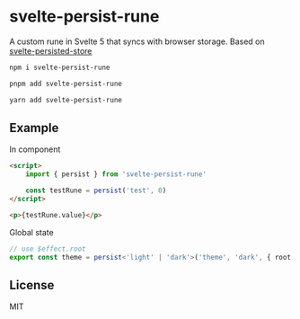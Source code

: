 # svelte-persist-rune

A custom rune in Svelte 5 that syncs with browser storage. Based on [svelte-persisted-store](https://github.com/joshnuss/svelte-persisted-store)

```bash
npm i svelte-persist-rune
```

```bash
pnpm add svelte-persist-rune
```

```bash
yarn add svelte-persist-rune
```

## Example

In component

```html
<script>
    import { persist } from 'svelte-persist-rune'

    const testRune = persist('test', 0)
</script>

<p>{testRune.value}</p>
```

Global state

```typescript
// use $effect.root
export const theme = persist<'light' | 'dark'>('theme', 'dark', { root: true })
```

## License

MIT
